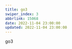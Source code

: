 ```yaml
---
title: go3
swiper_index: 3
abbrlink: 15068
date: 2022-11-04 23:00:00
updated: 2022-11-04 23:00:00
---
```


go3
